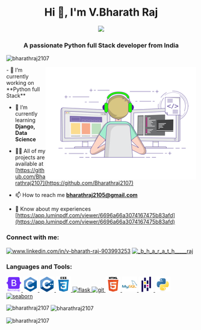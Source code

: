 <h1 align="center">Hi 👋, I'm V.Bharath Raj</h1>
<div align="center"> <img src="https://raw.githubusercontent.com/bharathraj2105/bharathraj2105/main/banner-3.png"> </div>
<h3 align="center">A passionate Python full Stack developer from India</h3>
<p align="left"> <img src="https://komarev.com/ghpvc/?username=bharathraj2107&label=Profile%20views&color=0e75b6&style=flat" alt="bharathraj2107" /> </p>
<img align="right" alt="Coding" width="400" src="https://raw.githubusercontent.com/devSouvik/devSouvik/master/gif3.gif">
- 🔭 I’m currently working on **Python full Stack**

- 🌱 I’m currently learning **Django, Data Science**

- 👨‍💻 All of my projects are available at [https://github.com/Bharathraj2107](https://github.com/Bharathraj2107)

- 📫 How to reach me **bharathraj2105@gmail.com**

- 📄 Know about my experiences [https://app.luminpdf.com/viewer/6696a66a3074167475b83afd](https://app.luminpdf.com/viewer/6696a66a3074167475b83afd)

<h3 align="left">Connect with me:</h3>
<p align="left">
<a href="https://linkedin.com/in/www.linkedin.com/in/v-bharath-raj-903993253" target="blank"><img align="center" src="https://raw.githubusercontent.com/rahuldkjain/github-profile-readme-generator/master/src/images/icons/Social/linked-in-alt.svg" alt="www.linkedin.com/in/v-bharath-raj-903993253" height="30" width="40" /></a>
<a href="https://instagram.com/_b_h_a_r_a_t_h_____raj" target="blank"><img align="center" src="https://raw.githubusercontent.com/rahuldkjain/github-profile-readme-generator/master/src/images/icons/Social/instagram.svg" alt="_b_h_a_r_a_t_h_____raj" height="30" width="40" /></a>
</p>

<h3 align="left">Languages and Tools:</h3>
<p align="left"> <a href="https://getbootstrap.com" target="_blank" rel="noreferrer"> <img src="https://raw.githubusercontent.com/devicons/devicon/master/icons/bootstrap/bootstrap-plain-wordmark.svg" alt="bootstrap" width="40" height="40"/> </a> <a href="https://www.cprogramming.com/" target="_blank" rel="noreferrer"> <img src="https://raw.githubusercontent.com/devicons/devicon/master/icons/c/c-original.svg" alt="c" width="40" height="40"/> </a> <a href="https://www.w3schools.com/cpp/" target="_blank" rel="noreferrer"> <img src="https://raw.githubusercontent.com/devicons/devicon/master/icons/cplusplus/cplusplus-original.svg" alt="cplusplus" width="40" height="40"/> </a> <a href="https://www.w3schools.com/css/" target="_blank" rel="noreferrer"> <img src="https://raw.githubusercontent.com/devicons/devicon/master/icons/css3/css3-original-wordmark.svg" alt="css3" width="40" height="40"/> </a> <a href="https://flask.palletsprojects.com/" target="_blank" rel="noreferrer"> <img src="https://www.vectorlogo.zone/logos/pocoo_flask/pocoo_flask-icon.svg" alt="flask" width="40" height="40"/> </a> <a href="https://git-scm.com/" target="_blank" rel="noreferrer"> <img src="https://www.vectorlogo.zone/logos/git-scm/git-scm-icon.svg" alt="git" width="40" height="40"/> </a> <a href="https://www.w3.org/html/" target="_blank" rel="noreferrer"> <img src="https://raw.githubusercontent.com/devicons/devicon/master/icons/html5/html5-original-wordmark.svg" alt="html5" width="40" height="40"/> </a> <a href="https://www.mysql.com/" target="_blank" rel="noreferrer"> <img src="https://raw.githubusercontent.com/devicons/devicon/master/icons/mysql/mysql-original-wordmark.svg" alt="mysql" width="40" height="40"/> </a> <a href="https://pandas.pydata.org/" target="_blank" rel="noreferrer"> <img src="https://raw.githubusercontent.com/devicons/devicon/2ae2a900d2f041da66e950e4d48052658d850630/icons/pandas/pandas-original.svg" alt="pandas" width="40" height="40"/> </a> <a href="https://www.python.org" target="_blank" rel="noreferrer"> <img src="https://raw.githubusercontent.com/devicons/devicon/master/icons/python/python-original.svg" alt="python" width="40" height="40"/> </a> <a href="https://seaborn.pydata.org/" target="_blank" rel="noreferrer"> <img src="https://seaborn.pydata.org/_images/logo-mark-lightbg.svg" alt="seaborn" width="40" height="40"/> </a> </p>

<p><img align="left" src="https://github-readme-stats.vercel.app/api/top-langs?username=bharathraj2107&show_icons=true&locale=en&layout=compact" alt="bharathraj2107" /></p>

<p>&nbsp;<img align="center" src="https://github-readme-stats.vercel.app/api?username=bharathraj2107&show_icons=true&locale=en" alt="bharathraj2107" /></p>

<p><img align="center" src="https://github-readme-streak-stats.herokuapp.com/?user=bharathraj2107&" alt="bharathraj2107" /></p>
